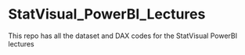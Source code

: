 # StatVisual_PowerBI_Lectures
This repo has all the dataset and DAX codes for the StatVisual PowerBI lectures

